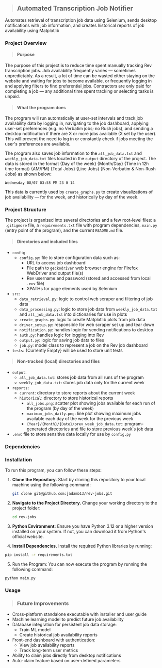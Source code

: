 >## Automated Transcription Job Notifier
Automates retrieval of transcription job data using Selenium, sends desktop notifications with job information, 
and creates historical reports of job availability using Matplotlib


### Project Overview

>#### Purpose
The purpose of this project is to reduce time spent manually tracking Rev transcription jobs. Job availability 
frequently varies — sometimes unpredictably. As a result, a lot of time can be wasted either staying on the website 
and waiting for jobs to become available, or frequently logging in and applying filters to find preferential jobs. 
Contractors are only paid for completing a job — any additional time spent tracking or selecting tasks is unpaid.

>#### What the program does
The program will run automatically at user-set intervals and track job availability data by logging in, navigating 
to the job dashboard, applying user-set preferences (e.g. no Verbatim jobs; no Rush jobs), and sending a desktop 
notification if there are X or more jobs available (X set by the user). This will prevent the need to log in or 
constantly check if jobs meeting the user's preferences are available. 

The program also saves job information to the `all_job_data.txt` and `weekly_job_data.txt` files located in the `output` directory of the project. 
The data is stored in the format {Day of the week} {Month/Day} {Time in 12h time format} {AM/PM} {Total Jobs} 
{Line Jobs} {Non-Verbatim & Non-Rush Jobs} as shown below:

```
Wednesday 08/07 03:58 PM 23 0 14
```

This data is currently used by `create_graphs.py` to create visualizations of job availability — for the week, and historically 
by day of the week. 

### Project Structure

The project is organized into several directories and a few root-level files: a `.gitignore` file, a `requirements.txt` 
file with program dependencies, `main.py` (entry point of the program), and the current `README.md` file.

>#### Directories and included files

- `config`: 
    - `config.py`: file to store configuration data such as:
      - URL to access job dashboard
      - File path to `geckodriver` web browser engine for Firefox WebDriver and output file(s)
      - Rev username and password (stored and accessed from local `.env` file)
      - XPATHs for page elements used by Selenium
- `src`:
    - `data_retrieval.py`: logic to control web scraper and filtering of job data
    - `data_processing.py`: logic to store job data from `weekly_job_data.txt` and `all_job_data.txt` into dictionaries for use in plots
    - `create_graphs.py`: logic to create Matplotlib plots from job data
    - `driver_setup.py`: responsible for web scraper set up and tear down
    - `notification.py`: handles logic for sending notifications to desktop
    - `auth.py`: handles logic for logging into Rev
    - `output.py`: logic for saving job data to files
    - `job.py`: model class to represent a job on the Rev job dashboard
- `tests`: {Currently Empty} will be used to store unit tests

>#### Non-tracked (local) directories and files

- `output`:
    - `all_job_data.txt`: stores job data from all runs of the program 
    - `weekly_job_data.txt`: stores job data only for the current week
- `reports`:
    - `current`: directory to store reports about the current week
    - `historical`: directory to store historical reports 
      - `all_jobs.png`: scatter plot showing jobs available for each run of the program (by day of the week)
      - `maximum_jobs_daily.png`: line plot showing maximum jobs available each day of the week for the previous week
      - `{Year}/{Month}/{Date}/prev_week_job_data.txt`: program-generated directories and file to store previous week's job data
- `.env`: file to store sensitive data locally for use by `config.py`

### Dependencies

### Installation

To run this program, you can follow these steps:

1. **Clone the Repository.** Start by cloning this repository to your local machine using the following command:

   ```bash
   git clone git@github.com:jadamb13/rev-jobs.git
   ```
2. **Navigate to the Project Directory.** Change your working directory to the project folder:

    ```bash
    cd rev-jobs
    ```
3. **Python Environment:** Ensure you have Python 3.12 or a higher version installed on your system. If not, you can 
download it from Python's official website.

4. **Install Dependencies.** Install the required Python libraries by running:

```bash
pip install -r requirements.txt
```

5. Run the Program: You can now execute the program by running the following command:

```bash
python main.py
```

### Usage

>### Future Improvements
  - Cross-platform standalone executable with installer and user guide
  - Machine learning model to predict future job availability
  - Database integration for persistent job data storage:
    - Train ML model
    - Create historical job availability reports
  - Front-end dashboard with authentication:
    - View job availability reports
    - Track long-term user metrics
  - Ability to claim jobs directly from desktop notifications
  - Auto-claim feature based on user-defined parameters